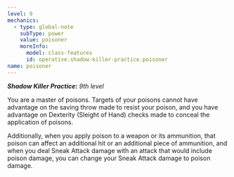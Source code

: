```yaml
---
level: 9
mechanics:
  - type: global-note
    subType: power
    value: poisoner
    moreInfo:
      model: class-features
      id: operative.shadow-killer-practice.poisoner
name: poisoner
---
```

_**Shadow Killer Practice:** 9th level_
You are a master of poisons. Targets of your poisons cannot have advantage on the saving throw made to resist your poison, and you have advantage on Dexterity (Sleight of Hand) checks made to conceal the application of poisons.
Additionally, when you apply poison to a weapon or its ammunition, that poison can affect an additional hit or an additional piece of ammunition, and when you deal Sneak Attack damage with an attack that would include poison damage, you can change your Sneak Attack damage to poison damage.